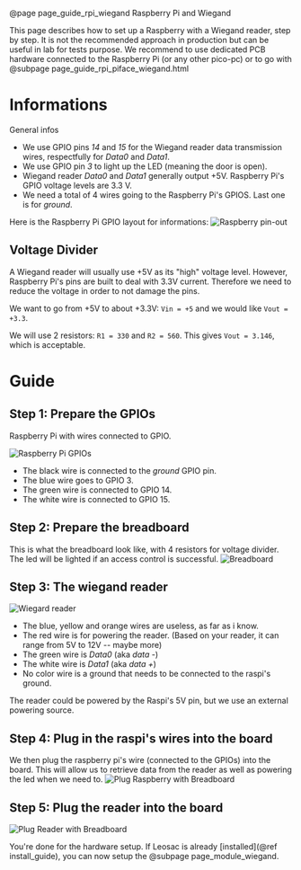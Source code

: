 @page page_guide_rpi_wiegand Raspberry Pi and Wiegand

This page describes how to set up a Raspberry with a Wiegand reader, step by step.
It is not the recommended approach in production but can be useful in lab for tests
purpose. We recommend to use dedicated PCB hardware connected to the Raspberry Pi
(or any other pico-pc) or to go with @subpage page_guide_rpi_piface_wiegand.html

Informations
============

General infos

 * We use GPIO pins *14* and *15* for the Wiegand reader data transmission wires, respectfully for *Data0* and *Data1*.
 * We use GPIO pin *3* to light up the LED (meaning the door is open).
 * Wiegand reader *Data0* and *Data1* generally output +5V. Raspberry Pi's GPIO voltage levels are 3.3 V.
 * We need a total of 4 wires going to the Raspberry Pi's GPIOS. Last one is for *ground*.

Here is the Raspberry Pi GPIO layout for informations:
![Raspberry pin-out](raspberry-pi-rev2-gpio-pinout.jpg)

Voltage Divider
---------------

A Wiegand reader will usually use +5V as its "high" voltage level. However, Raspberry Pi's pins are built to deal with 3.3V current. Therefore we need to reduce the voltage in order to not damage the pins.

We want to go from +5V to about +3.3V: `Vin = +5` and we would like `Vout = +3.3`.

We will use 2 resistors: `R1 = 330` and `R2 = 560`. This gives `Vout = 3.146`, which is acceptable.

Guide
=====

Step 1: Prepare the GPIOs
-------------------------
Raspberry Pi with wires connected to GPIO.

![Raspberry Pi GPIOs](wiegand_voltdivider1.jpg)

 * The black wire is connected to the *ground* GPIO pin.
 * The blue wire goes to GPIO 3.
 * The green wire is connected to GPIO 14.
 * The white wire is connected to GPIO 15.

Step 2: Prepare the breadboard
------------------------------
This is what the breadboard look like, with 4 resistors for voltage divider. The led will be lighted if an access control is successful.
![Breadboard](wiegand_voltdivider2.jpg)

Step 3: The wiegand reader
--------------------------
![Wiegard reader](wiegand_voltdivider3.jpg)

 * The blue, yellow and orange wires are useless, as far as i know.
 * The red wire is for powering the reader. (Based on your reader, it can range from 5V to 12V -- maybe more)
 * The green wire is *Data0* (aka *data -*)
 * The white wire is *Data1* (aka *data +*)
 * No color wire is a ground that needs to be connected to the raspi's ground.

The reader could be powered by the Raspi's 5V pin, but we use an external powering source.

Step 4: Plug in the raspi's wires into the board
------------------------------------------------
We then plug the raspberry pi's wire (connected to the GPIOs) into the board. This will allow us to retrieve data from the reader as well as powering the led when we need to.
![Plug Raspberry with Breadboard](wiegand_voltdivider4.jpg)

Step 5: Plug the reader into the board
------------------------------------------------
![Plug Reader with Breadboard](wiegand_voltdivider5.jpg)

You're done for the hardware setup. If Leosac is already [installed](@ref install_guide), you can now setup the @subpage page_module_wiegand.
